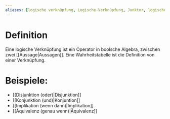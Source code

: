 ```yaml
---
aliases: [logische verknüpfung, Logische-Verknüpfung, Junktor, logischer Operator]
---
```

# Definition
Eine logische Verknüpfung ist ein Operator in boolsche Algebra, zwischen zwei [[Aussage|Aussagen]]. Eine Wahrheitstabelle ist die Definition von einer Verknüpfung.

# Beispiele:
- [[Disjunktion (oder)|Disjunktion]]
- [[Konjunktion (und)|Konjuntion]]
- [[Implikation (wenn dann)|Implikation]]
- [[Äquivalenz (genau wenn)|Äquivalenz]]